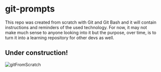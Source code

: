 # git-prompts

This repo was created from scratch with Git and Git Bash and it will contain instructions and reminders of the used technology. For now, it may not make much sense to anyone looking into it but the purpose, over time, is to turn it into a learning repository for other devs as well.

## Under construction!

![gitFromScratch](https://user-images.githubusercontent.com/5893219/134827857-ce323739-46bb-4cb9-832c-f4fa906642ea.png)
